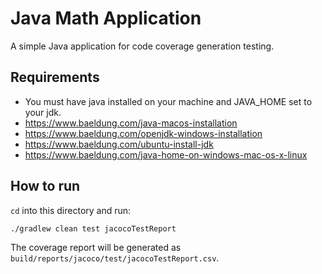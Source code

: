 # Java Math Application
A simple Java application for code coverage generation testing.

## Requirements
- You must have java installed on your machine and JAVA_HOME set to your jdk.
- https://www.baeldung.com/java-macos-installation
- https://www.baeldung.com/openjdk-windows-installation
- https://www.baeldung.com/ubuntu-install-jdk
- https://www.baeldung.com/java-home-on-windows-mac-os-x-linux


## How to run
`cd` into this directory and run:
```
./gradlew clean test jacocoTestReport
```
The coverage report will be generated as `build/reports/jacoco/test/jacocoTestReport.csv`.
